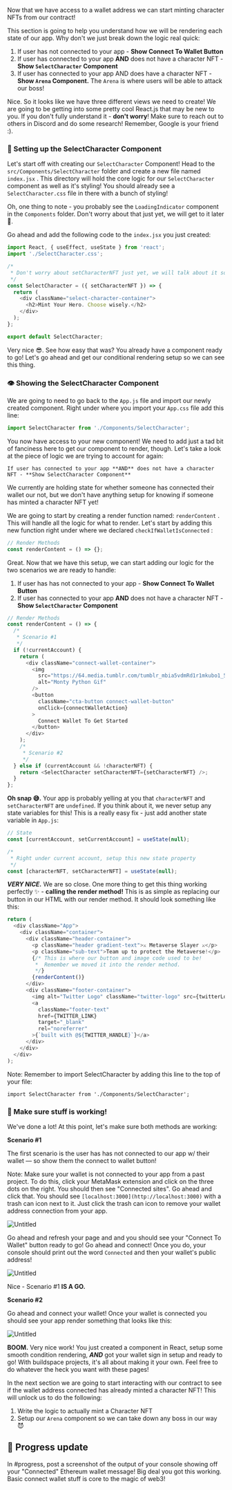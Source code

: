 Now that we have access to a wallet address we can start minting character NFTs from our contract! 

This section is going to help you understand how we will be rendering each state of our app. Why don't we just break down the logic real quick:

1. If user has not connected to your app - **Show Connect To Wallet Button**
2. If user has connected to your app **AND** does not have a character NFT - **Show `SelectCharacter` Component**
3. If user has connected to your app AND does have a character NFT - **Show `Arena` Component.** The `Arena` is where users will be able to attack our boss!

Nice. So it looks like we have three different views we need to create! We are going to be getting into some pretty cool React.js that may be new to you. If you don't fully understand it - **don't worry**! Make sure to reach out to others in Discord and do some research! Remember, Google is your friend :).

### 🧱 Setting up the SelectCharacter Component

Let's start off with creating our `SelectCharacter` Component! Head to the `src/Components/SelectCharacter` folder and create a new file named `index.jsx` . This directory will hold the core logic for our `SelectCharacter` component as well as it's styling! You should already see a `SelectCharacter.css` file in there with a bunch of styling! 

Oh, one thing to note - you probably see the `LoadingIndicator` component in the `Components` folder. Don't worry about that just yet, we will get to it later 🤘.

Go ahead and add the following code to the `index.jsx` you just created:

```javascript
import React, { useEffect, useState } from 'react';
import './SelectCharacter.css';

/*
 * Don't worry about setCharacterNFT just yet, we will talk about it soon!
 */
const SelectCharacter = ({ setCharacterNFT }) => {
  return (
    <div className="select-character-container">
      <h2>Mint Your Hero. Choose wisely.</h2>
    </div>
  );
};

export default SelectCharacter;
```

Very nice 😎. See how easy that was? You already have a component ready to go! Let's go ahead and get our conditional rendering setup so we can see this thing.

### 👁 Showing the SelectCharacter Component

We are going to need to go back to the `App.js` file and import our newly created component. Right under where you import your `App.css` file add this line:

```javascript
import SelectCharacter from './Components/SelectCharacter';
```

You now have access to your new component! We need to add just a tad bit of fanciness here to get our component to render, though. Let's take a look at the piece of logic we are trying to account for again:

`If user has connected to your app **AND** does not have a character NFT - **Show SelectCharacter Component**`

We currently are holding state for whether someone has connected their wallet our not, but we don't have anything setup for knowing if someone has minted a character NFT yet! 

We are going to start by creating a render function named: `renderContent` . This will handle all the logic for what to render. Let's start by adding this new function right under where we declared `checkIfWalletIsConnected` :

```javascript
// Render Methods
const renderContent = () => {};
```

Great. Now that we have this setup, we can start adding our logic for the two scenarios we are ready to handle:

1. If user has has not connected to your app - **Show Connect To Wallet Button**
2. If user has connected to your app **AND** does not have a character NFT - **Show `SelectCharacter` Component**

```javascript
// Render Methods
const renderContent = () => {
  /*
   * Scenario #1
   */
  if (!currentAccount) {
    return (
      <div className="connect-wallet-container">
        <img
          src="https://64.media.tumblr.com/tumblr_mbia5vdmRd1r1mkubo1_500.gifv"
          alt="Monty Python Gif"
        />
        <button
          className="cta-button connect-wallet-button"
          onClick={connectWalletAction}
        >
          Connect Wallet To Get Started
        </button>
      </div>
    );
    /*
     * Scenario #2
     */
  } else if (currentAccount && !characterNFT) {
    return <SelectCharacter setCharacterNFT={setCharacterNFT} />;
  }
};
```

**Oh snap 😅.** Your app is probably yelling at you that `characterNFT` and `setCharacterNFT`  are `undefined`. If you think about it, we never setup any state variables for this! This is a really easy fix - just add another state variable in `App.js`:

```javascript
// State
const [currentAccount, setCurrentAccount] = useState(null);

/*
 * Right under current account, setup this new state property
 */
const [characterNFT, setCharacterNFT] = useState(null);
```

***VERY NICE.*** We are so close. One more thing to get this thing working perfectly ✨ - **calling the render method!** This is as simple as replacing our button in our HTML with our render method. It should look something like this:

```javascript
return (
  <div className="App">
    <div className="container">
      <div className="header-container">
        <p className="header gradient-text">⚔️ Metaverse Slayer ⚔️</p>
        <p className="sub-text">Team up to protect the Metaverse!</p>
        {/* This is where our button and image code used to be!
         *	Remember we moved it into the render method.
         */}
        {renderContent()}
      </div>
      <div className="footer-container">
        <img alt="Twitter Logo" className="twitter-logo" src={twitterLogo} />
        <a
          className="footer-text"
          href={TWITTER_LINK}
          target="_blank"
          rel="noreferrer"
        >{`built with @${TWITTER_HANDLE}`}</a>
      </div>
    </div>
  </div>
);
```

Note: Remember to import SelectCharacter by adding this line to the top of your file:

`import SelectCharacter from './Components/SelectCharacter';`

### 🥵 Make sure stuff is working!

We've done a lot! At this point, let's make sure both methods are working:

**Scenario #1**

The first scenario is the user has has not connected to our app w/ their wallet — so show them the connect to wallet button!

Note: Make sure your wallet is not connected to your app from a past project. To do this, click your MetaMask extension and click on the three dots on the right. You should then see "Connected sites". Go ahead and click that. You should see `[localhost:3000](http://localhost:3000)` with a trash can icon next to it. Just click the trash can icon to remove your wallet address connection from your app. 

![Untitled](https://i.imgur.com/zPAVBYb.png)

Go ahead and refresh your page and and you should see your "Connect To Wallet" button ready to go! Go ahead and connect! Once you do, your console should print out the word `Connected` and then your wallet's public address!

![Untitled](https://i.imgur.com/LvoDEBK.png)

Nice - Scenario #1 **IS A GO.**

**Scenario #2**

Go ahead and connect your wallet! Once your wallet is connected you should see your app render something that looks like this:

![Untitled](https://i.imgur.com/K3kvxeE.png)

**BOOM.** Very nice work! You just created a component in React, setup some smooth condition rendering, ***AND*** got your wallet sign in setup and ready to go! With buildspace projects, it's all about making it your own. Feel free to do whatever the heck you want with these pages!

In the next section we are going to start interacting with our contract to see if the wallet address connected has already minted a character NFT! This will unlock us to do the following:

1. Write the logic to actually mint a Character NFT 
2. Setup our `Arena` component so we can take down any boss in our way 😈


## 🚨 Progress update

In #progress, post a screenshot of the output of your console showing off your "Connected" Ethereum wallet message! Big deal you got this working. Basic connect wallet stuff is core to the magic of web3!
